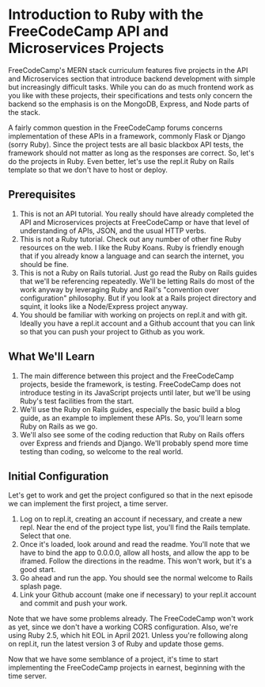 # Introduction to Ruby with the FreeCodeCamp API and Microservices Projects

FreeCodeCamp's MERN stack curriculum features five projects in the API and Microservices section that introduce backend development with simple but increasingly difficult tasks.  While you can do as much frontend work as you like with these projects, their specifications and tests only concern the backend so the emphasis is on the MongoDB, Express, and Node parts of the stack.

A fairly common question in the FreeCodeCamp forums concerns implementation of these APIs in a framework, commonly Flask or Django (sorry Ruby).  Since the project tests are all basic blackbox API tests, the framework should not matter as long as the responses are correct.  So, let's do the projects in Ruby.  Even better, let's use the repl.it Ruby on Rails template so that we don't have to host or deploy.

## Prerequisites

1. This is not an API tutorial.  You really should have already completed the API and Microservices projects at FreeCodeCamp or have that level of understanding of APIs, JSON, and the usual HTTP verbs.
1. This is not a Ruby tutorial.  Check out any number of other fine Ruby resources on the web.  I like the Ruby Koans.  Ruby is friendly enough that if you already know a language and can search the internet, you should be fine.
1. This is not a Ruby on Rails tutorial.  Just go read the Ruby on Rails guides that we'll be referencing repeatedly.  We'll be letting Rails do most of the work anyway by leveraging Ruby and Rail's "convention over configuration" philosophy.  But if you look at a Rails project directory and squint, it looks like a Node/Express project anyway.
1. You should be familiar with working on projects on repl.it and with git.  Ideally you have a repl.it account and a Github account that you can link so that you can push your project to Github as you work.

## What We'll Learn

1. The main difference between this project and the FreeCodeCamp projects, beside the framework, is testing.  FreeCodeCamp does not introduce testing in its JavaScript projects until later, but we'll be using Ruby's test facilities from the start.
2. We'll use the Ruby on Rails guides, especially the basic build a blog guide, as an example to implement these APIs.  So, you'll learn some Ruby on Rails as we go.
1. We'll also see some of the coding reduction that Ruby on Rails offers over Express and friends and Django.  We'll probably spend more time testing than coding, so welcome to the real world.

## Initial Configuration

Let's get to work and get the project configured so that in the next episode we can implement the first project, a time server.

1. Log on to repl.it, creating an account if necessary, and create a new repl.  Near the end of the project type list, you'll find the Rails template.  Select that one.
1. Once it's loaded, look around and read the readme.  You'll note that we have to bind the app to 0.0.0.0, allow all hosts, and allow the app to be iframed.  Follow the directions in the readme.  This won't work, but it's a good start.
1. Go ahead and run the app.  You should see the normal welcome to Rails splash page.
1. Link your Github account (make one if necessary) to your repl.it account and commit and push your work.

Note that we have some problems already.  The FreeCodeCamp won't work as yet, since we don't have a working CORS configuration.  Also, we're using Ruby 2.5, which hit EOL in April 2021.  Unless you're following along on repl.it, run the latest version 3 of Ruby and update those gems.

Now that we have some semblance of a project, it's time to start implementing the FreeCodeCamp projects in earnest, beginning with the time server.
